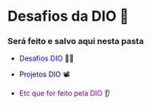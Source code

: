 # Desafios da DIO :diamond_shape_with_a_dot_inside:

### Será feito e salvo aqui nesta pasta

- <span style="color:blue">Desafios DIO </span>  :male_detective:

- <span style="color:darkblue">Projetos DIO</span> :film_projector:

- <span style="color:purple">Etc que for feito pela DIO</span> :ear:

  
